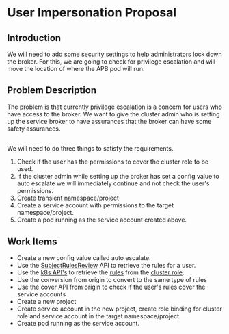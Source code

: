 # User Impersonation Proposal

## Introduction
We will need to add some security settings to help administrators lock down the broker. For this, we are going to check for privilege escalation and will move the location of where the APB pod will run.

## Problem Description
The problem is that currently privilege escalation is a concern for users who have access to the broker. We want to give the cluster admin who is setting up the service broker to have assurances that the broker can have some safety assurances.  

## <Implementation Details>
We will need to do three things to satisfy the requirements.
1. Check if the user has the permissions to cover the cluster role to be used.
2. If the cluster admin while setting up the broker has set a config value to auto escalate we will immediately continue and not check the user's permissions.
3. Create transient namespace/project
4. Create a service account with permissions to the target namespace/project.
5. Create a pod running as the service account created above.

## Work Items
- Create a new config value called auto escalate.
- Use the [SubjectRulesReview](https://docs.openshift.org/latest/rest_api/apis-authorization.openshift.io/v1.SubjectRulesReview.html) API to retrieve the rules for a user.
- Use the [k8s API's](https://godoc.org/k8s.io/client-go/kubernetes/typed/rbac/v1#ClusterRoleInterface) to retrieve the [rules](https://godoc.org/k8s.io/api/rbac/v1#PolicyRule) from the [cluster role](https://godoc.org/k8s.io/api/rbac/v1#ClusterRole).
- Use the conversion from origin to convert to the same type of rules
- Use the cover API from origin to check if the user's rules cover the service accounts
- Create a new project
- Create service account in the new project, create role binding for cluster role and service account in the target namespace/project
- Create pod running as the service account.
